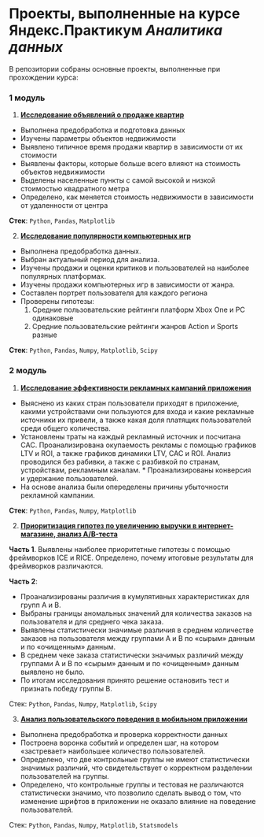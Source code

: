 # Проекты, выполненные на курсе Яндекс.Практикум *Аналитика данных*

В репозитории собраны основные проекты, выполненные при прохождении курса:

### 1 модуль

1. [**Исследование объявлений о продаже квартир**](https://github.com/EvgeniyaIvanisova/DA_projects/blob/main/1st%20module%20projects/1%20real%20estate%20market%20analysis/real%20estate%20market%20analysis%20project.ipynb)

* Выполнена предобработка и подготовка данных
* Изучены параметры объектов недвижимости
* Выявлено типичное время продажи квартир в зависимости от их стоимости
* Выявлены факторы, которые больше всего влияют на стоимость объектов недвижимости
* Выделены населенные пункты с самой высокой и низкой стоимостью квадратного метра
* Определено, как меняется стоимость недвижимости в зависимости от удаленности от центра

**Стек**: `Python`, `Pandas`, `Matplotlib`

2. [**Исследование популярности компьютерных игр**](https://github.com/EvgeniyaIvanisova/DA_projects/blob/main/1st%20module%20projects/2%20analysis%20of%20patterns%20that%20determine%20the%20success%20of%20games%20%20(final%20project%201st%20module)/analysis%20of%20computer%20games%20success%20project.ipynb)

* Выполнена предобработка данных.
* Выбран актуальный период для анализа.
* Изучены продажи и оценки критиков и пользователей на наиболее популярных платформах.
* Изучены продажи компьютерных игр в зависимости от жанра.
* Составлен портрет пользователя для каждого региона
* Проверены гипотезы:
  1. Средние пользовательские рейтинги платформ Xbox One и PC одинаковые
  2. Средние пользовательские рейтинги жанров Action и Sports разные

**Стек**: `Python`, `Pandas`, `Numpy`, `Matplotlib`, `Scipy`

### 2 модуль

1. [**Исследование эффективности рекламных кампаний приложения**](https://github.com/EvgeniyaIvanisova/DA_projects/blob/main/2nd%20module%20projects/1%20app%20loss%20analysis/app%20loss%20analysis%20project.ipynb)

* Выяснено из каких стран пользователи приходят в приложение, какими устройствами они пользуются для входа и какие рекламные источники их привели, а также какая доля платящих пользователей среди общего количества.
* Установлены траты на каждый рекламный источник и посчитана CAC.
Проанализирована окупаемость рекламы c помощью графиков LTV и ROI, а также графиков динамики LTV, CAC и ROI. Анализ проводился без рабивки, а также с разбивкой по странам, устройствам, рекламным каналам. * Проанализированы конверсия и удержание пользователей.
* На основе анализа были опеределены причины убыточности рекламной кампании.

**Стек**: `Python`, `Pandas`, `Numpy`, `Matplotlib`

2. [**Приоритизация гипотез по увеличению выручки в интернет-магазине, анализ A/B-теста**](https://github.com/EvgeniyaIvanisova/DA_projects/blob/main/2nd%20module%20projects/2%20ab-test%20results%20analysis/Analysis_of_AB-test_results_project.ipynb)

**Часть 1**. Выявлены наиболее приоритетные гипотезы с помощью фреймворков ICE и RICE. Определено, почему итоговые результаты для фреймворков различаются.


**Часть 2**:

* Проанализированы различия в кумулятивных характеристиках для групп A и B.
* Выбраны границы аномальных значений для количества заказов на пользователя и для среднего чека заказа.
* Выявлены статистически значимые различия в среднем количестве заказов на пользователя между группами A и B по «сырым» данным и по «очищенным» данным.
* В среднем чеке заказа статистически значимых различий между группами A и B по «сырым» данным и по «очищенным» данным выявлено не было.
* По итогам исследования принято решение остановить тест и признать победу группы B.

Стек: `Python`, `Pandas`, `Numpy`, `Matplotlib`, `Scipy`

3. [**Анализ пользовательского поведения в мобильном приложении**](https://github.com/EvgeniyaIvanisova/DA_projects/blob/main/2nd%20module%20projects/3%20analysis%20of%20user%20behavior%20in%20mobile%20app%20(final%20project%202nd%20module)/funnel%20analysis%20and%20ab-testing%20results%20analysis.ipynb)


* Выполнена предобработка и проверка корректности данных
* Построена воронка событий и определен шаг, на котором «застревает» наибольшее количество пользователей.
* Определено, что две контрольные группы не имеют статистически значимых различий, что свидетельствует о корректном разделении пользователей на группы.
* Определено, что контрольные группы и тестовая не различаются статистически значимо, что позволило сделать вывод о том, что изменение шрифтов в приложении не оказало влияние на поведение пользователей.

Стек: `Python`, `Pandas`, `Numpy`, `Matplotlib`, `Statsmodels`
